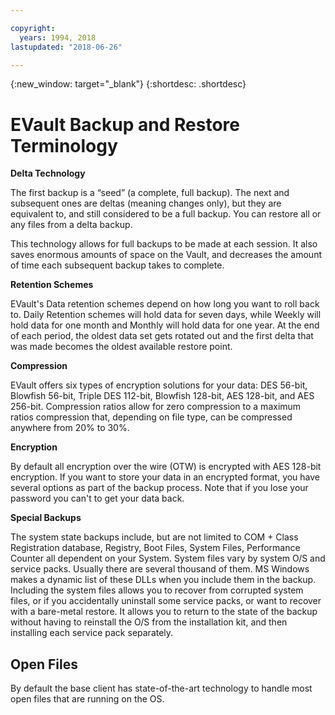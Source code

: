 ```yaml
---

copyright:
  years: 1994, 2018
lastupdated: "2018-06-26"

---
```

{:new_window: target="_blank"}
{:shortdesc: .shortdesc}

# EVault Backup and Restore Terminology 

**Delta Technology**

The first backup is a “seed” (a complete, full backup). The next and subsequent ones are deltas (meaning changes only), but they are equivalent to, and still considered to be a full backup. You can restore all or any files from a delta backup. 

This technology allows for full backups to be made at each session. It also saves enormous amounts of space on the Vault, and decreases the amount of time each subsequent backup takes to complete.

**Retention Schemes**

EVault's Data retention schemes depend on how long you want to roll back to. Daily Retention schemes will hold data for seven days, while Weekly will hold data for one month and Monthly will hold data for one year. At the end of each period, the oldest data set gets rotated out and the first delta that was made becomes the oldest available restore point.

**Compression**

EVault offers six types of encryption solutions for your data: DES 56-bit, Blowfish 56-bit, Triple DES 112-bit, Blowfish 128-bit, AES 128-bit, and AES 256-bit. Compression ratios allow for zero compression to a maximum ratios compression that, depending on file type, can be compressed anywhere from 20% to 30%.

**Encryption**

By default all encryption over the wire (OTW) is encrypted with AES 128-bit encryption. If you want to store your data in an encrypted format, you have several options as part of the backup process. Note that if you lose your password you can't to get your data back. 

**Special Backups**

The system state backups include, but are not limited to COM + Class Registration database, Registry, Boot Files, System Files, Performance Counter all dependent on your System. System files vary by system O/S and service packs. Usually there are several thousand of them. MS Windows makes a dynamic list of these DLLs when you include them in the backup. Including the system files allows you to recover from corrupted system files, or if you accidentally uninstall some service packs, or want to recover with a bare-metal restore. It allows you to return to the state of the backup without having to reinstall the O/S from the installation kit, and then installing each service pack separately. 

## Open Files
By default the base client has state-of-the-art technology to handle most open files that are running on the OS.
